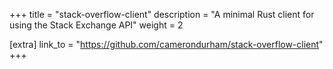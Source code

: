 +++
title = "stack-overflow-client"
description = "A minimal Rust client for using the Stack Exchange API"
weight = 2

[extra]
link_to = "https://github.com/camerondurham/stack-overflow-client"
+++
